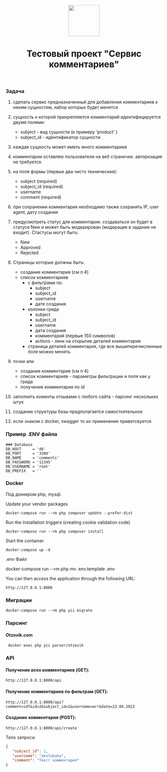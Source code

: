 <p align="center">
    <a href="https://github.com/yiisoft" target="_blank">
        <img src="https://avatars0.githubusercontent.com/u/993323" height="100px">
    </a>
    <h1 align="center">Тестовый проект "Сервис комментариев"</h1>
    <br>
</p>

### Задача

1. сделать сервис предназначенный для добавления комментариев к неким сущностям, набор которых будет менятся
2. сущность к которой прикрепляется комментарий идентифицируется двумя полями:
   - subject - вид сущности (к примеру 'product' )
   - subject_id - идентификатор сущности
3. каждая сущность может иметь много комментариев
3. комментарии оставляю пользователи на веб страничке. авторизация не требуется.
4. на поля формы (первые два чисто технические):
   - subject    (required)
   - subject_id (required)
   - username
   - comment    (required)
5. при сохранении комментария необходимо также сохранять IP, user agent, дату создания
6. предусмотреть статус для комментария. создаваться он будет в статусе New и может быть модерирован (модерация в задание не входит).  Стастусы могут быть:
   - New
   - Approved
   - Rejected
7. Страницы которые должны быть:
   - создание комментария (см п 4)
   - список комментариев
      - с фильтрами по:
         - subject
         - subject_id
         - username
         - дате создания
      - колонки грида
         - subject
         - subject_id
         - username
         - дата создания
         - комментарий (первые 150 символов)
         - actions - линк на открытие деталей комментария
      - страница деталей комментария, где все вышеперечмсленные поля можно менять
8. точки апи
   - создание комментария (см п 4)
   - список комментариев - параметры фильтрации и поля как у грида
   - получение комментария по id
9. заполнить коменты отзывами с любого сайта - парсинг нескольких штук

10. создание структуры базы предполагается самостоятельное
11. если знаком с docker, swagger то их применение приветсвуется


### Пример .ENV файла
```
### Database
DB_HOST     = 'db'
DB_PORT     = '3309'
DB_NAME     = 'comments'
DB_PASSWORD = '12345'
DB_USERNAME = 'root'
DB_PREFIX   = ''
```

### Docker
Под доккером php, mysql.

Update your vendor packages

    docker-compose run --rm php composer update --prefer-dist

Run the installation triggers (creating cookie validation code)

    docker-compose run --rm php composer install    

Start the container

    docker-compose up -d

.env Файл

   docker-compose run --rm php mv .env.template .env

You can then access the application through the following URL:

    http://127.0.0.1:8000

### Миграции
```docker-compose run --rm php yii migrate```

### Парсинг
#### Otzovik.com
``` docker exec php yii parser/otzovik```


### API

#### Получение всех комментариев (GET):
```http://127.0.0.1:8000/api```

#### Получение комментариев по фильтрам (GET):

```http://127.0.0.1:8000/api?comment=sdf&id=2&subject_id=1&username=wrr&date=23.04.2023```

#### Создание комментария (POST):
```http://127.0.0.1:8000/api/create```

Тело запроса:
```json
{
   "subject_id": 1,
   "username": "akolobaha",
   "comment": "Текст комментария"
}
```


